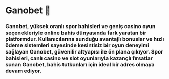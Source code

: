 # Ganobet 💫
### Ganobet, yüksek oranlı spor bahisleri ve geniş casino oyun seçenekleriyle online bahis dünyasında fark yaratan bir platformdur. Kullanıcılarına sunduğu avantajlı bonuslar ve hızlı ödeme sistemleri sayesinde kesintisiz bir oyun deneyimi sağlayan Ganobet, güvenilir altyapısı ile ön plana çıkıyor. Spor bahisleri, canlı casino ve slot oyunlarıyla kazançlı fırsatlar sunan Ganobet, bahis tutkunları için ideal bir adres olmaya devam ediyor.
